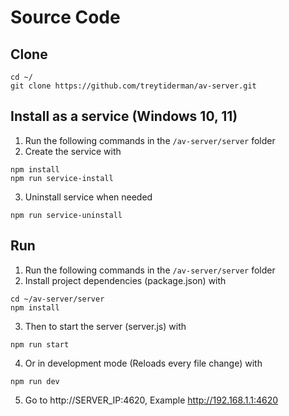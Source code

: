 # Source Code

## Clone

```
cd ~/
git clone https://github.com/treytiderman/av-server.git
```

## Install as a service (Windows 10, 11)

1. Run the following commands in the `/av-server/server` folder
2. Create the service with

```
npm install
npm run service-install
```

3. Uninstall service when needed

```
npm run service-uninstall
```

## Run

1. Run the following commands in the `/av-server/server` folder
2. Install project dependencies (package.json) with

```
cd ~/av-server/server
npm install
```

3. Then to start the server (server.js) with

```
npm run start
```

4. Or in development mode (Reloads every file change) with

```
npm run dev
```

5. Go to http://SERVER_IP:4620, Example http://192.168.1.1:4620
